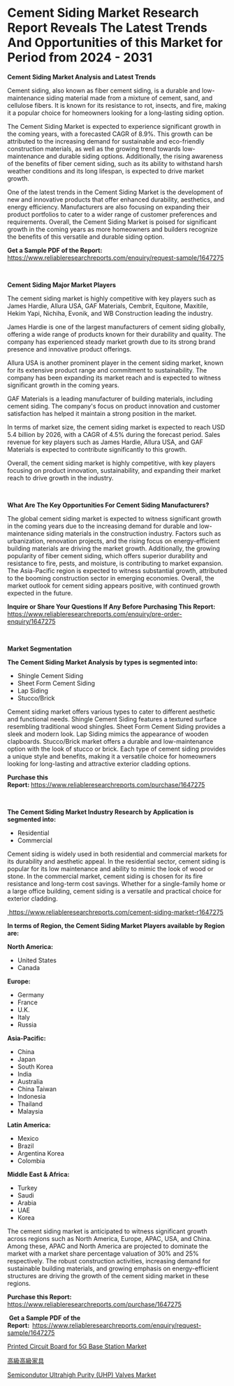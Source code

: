 <p><h1>Cement Siding Market Research Report Reveals The Latest Trends And Opportunities of this Market for Period from 2024 - 2031</h1></p><p><strong>Cement Siding Market Analysis and Latest Trends</strong></p>
<p><p>Cement siding, also known as fiber cement siding, is a durable and low-maintenance siding material made from a mixture of cement, sand, and cellulose fibers. It is known for its resistance to rot, insects, and fire, making it a popular choice for homeowners looking for a long-lasting siding option.</p><p>The Cement Siding Market is expected to experience significant growth in the coming years, with a forecasted CAGR of 8.9%. This growth can be attributed to the increasing demand for sustainable and eco-friendly construction materials, as well as the growing trend towards low-maintenance and durable siding options. Additionally, the rising awareness of the benefits of fiber cement siding, such as its ability to withstand harsh weather conditions and its long lifespan, is expected to drive market growth.</p><p>One of the latest trends in the Cement Siding Market is the development of new and innovative products that offer enhanced durability, aesthetics, and energy efficiency. Manufacturers are also focusing on expanding their product portfolios to cater to a wider range of customer preferences and requirements. Overall, the Cement Siding Market is poised for significant growth in the coming years as more homeowners and builders recognize the benefits of this versatile and durable siding option.</p></p>
<p><strong>Get a Sample PDF of the Report:&nbsp;</strong> <a href="https://www.reliableresearchreports.com/enquiry/request-sample/1647275">https://www.reliableresearchreports.com/enquiry/request-sample/1647275</a></p>
<p>&nbsp;</p>
<p><strong>Cement Siding Major Market Players</strong></p>
<p><p>The cement siding market is highly competitive with key players such as James Hardie, Allura USA, GAF Materials, Cembrit, Equitone, Maxitile, Hekim Yapi, Nichiha, Evonik, and WB Construction leading the industry.</p><p>James Hardie is one of the largest manufacturers of cement siding globally, offering a wide range of products known for their durability and quality. The company has experienced steady market growth due to its strong brand presence and innovative product offerings. </p><p>Allura USA is another prominent player in the cement siding market, known for its extensive product range and commitment to sustainability. The company has been expanding its market reach and is expected to witness significant growth in the coming years.</p><p>GAF Materials is a leading manufacturer of building materials, including cement siding. The company's focus on product innovation and customer satisfaction has helped it maintain a strong position in the market.</p><p>In terms of market size, the cement siding market is expected to reach USD 5.4 billion by 2026, with a CAGR of 4.5% during the forecast period. Sales revenue for key players such as James Hardie, Allura USA, and GAF Materials is expected to contribute significantly to this growth.</p><p>Overall, the cement siding market is highly competitive, with key players focusing on product innovation, sustainability, and expanding their market reach to drive growth in the industry.</p></p>
<p>&nbsp;</p>
<p><strong>What Are The Key Opportunities For Cement Siding Manufacturers?</strong></p>
<p><p>The global cement siding market is expected to witness significant growth in the coming years due to the increasing demand for durable and low-maintenance siding materials in the construction industry. Factors such as urbanization, renovation projects, and the rising focus on energy-efficient building materials are driving the market growth. Additionally, the growing popularity of fiber cement siding, which offers superior durability and resistance to fire, pests, and moisture, is contributing to market expansion. The Asia-Pacific region is expected to witness substantial growth, attributed to the booming construction sector in emerging economies. Overall, the market outlook for cement siding appears positive, with continued growth expected in the future.</p></p>
<p><strong>Inquire or Share Your Questions If Any Before Purchasing This Report:</strong> <a href="https://www.reliableresearchreports.com/enquiry/pre-order-enquiry/1647275">https://www.reliableresearchreports.com/enquiry/pre-order-enquiry/1647275</a></p>
<p>&nbsp;</p>
<p><strong>Market Segmentation</strong></p>
<p><strong>The Cement Siding Market Analysis by types is segmented into:</strong></p>
<p><ul><li>Shingle Cement Siding</li><li>Sheet Form Cement Siding</li><li>Lap Siding</li><li>Stucco/Brick</li></ul></p>
<p><p>Cement siding market offers various types to cater to different aesthetic and functional needs. Shingle Cement Siding features a textured surface resembling traditional wood shingles. Sheet Form Cement Siding provides a sleek and modern look. Lap Siding mimics the appearance of wooden clapboards. Stucco/Brick market offers a durable and low-maintenance option with the look of stucco or brick. Each type of cement siding provides a unique style and benefits, making it a versatile choice for homeowners looking for long-lasting and attractive exterior cladding options.</p></p>
<p><strong>Purchase this Report:&nbsp;</strong><a href="https://www.reliableresearchreports.com/purchase/1647275">https://www.reliableresearchreports.com/purchase/1647275</a></p>
<p>&nbsp;</p>
<p><strong>The Cement Siding Market Industry Research by Application is segmented into:</strong></p>
<p><ul><li>Residential</li><li>Commercial</li></ul></p>
<p><p>Cement siding is widely used in both residential and commercial markets for its durability and aesthetic appeal. In the residential sector, cement siding is popular for its low maintenance and ability to mimic the look of wood or stone. In the commercial market, cement siding is chosen for its fire resistance and long-term cost savings. Whether for a single-family home or a large office building, cement siding is a versatile and practical choice for exterior cladding.</p></p>
<p><a href="https://www.reliableresearchreports.com/cement-siding-market-r1647275">&nbsp;https://www.reliableresearchreports.com/cement-siding-market-r1647275</a></p>
<p><strong>In terms of Region, the Cement Siding Market Players available by Region are:</strong></p>
<p>
    <p> <strong> North America: </strong>
        <ul>
            <li>United States</li>
            <li>Canada</li>
        </ul>
        </p> 
    <p> <strong> Europe: </strong>
        <ul>
            <li>Germany</li>
            <li>France</li>
            <li>U.K.</li>
            <li>Italy</li>
            <li>Russia</li>
        </ul>
        </p> 
    <p> <strong> Asia-Pacific: </strong>
        <ul>
            <li>China</li>
            <li>Japan</li>
            <li>South Korea</li>
            <li>India</li>
            <li>Australia</li>
            <li>China Taiwan</li>
            <li>Indonesia</li>
            <li>Thailand</li>
            <li>Malaysia</li>
        </ul>
        </p> 
    <p> <strong> Latin America: </strong>
        <ul>
            <li>Mexico</li>
            <li>Brazil</li>
            <li>Argentina Korea</li>
            <li>Colombia</li>
        </ul>
        </p> 
    <p> <strong> Middle East & Africa: </strong>
        <ul>
            <li>Turkey</li>
            <li>Saudi</li>
            <li>Arabia</li>
            <li>UAE</li>
            <li>Korea</li>
        </ul>
    </p>
    </p>
<p><p>The cement siding market is anticipated to witness significant growth across regions such as North America, Europe, APAC, USA, and China. Among these, APAC and North America are projected to dominate the market with a market share percentage valuation of 30% and 25% respectively. The robust construction activities, increasing demand for sustainable building materials, and growing emphasis on energy-efficient structures are driving the growth of the cement siding market in these regions.</p></p>
<p><strong>Purchase this Report: </strong><a href="https://www.reliableresearchreports.com/purchase/1647275">https://www.reliableresearchreports.com/purchase/1647275</a></p>
<p>&nbsp;<strong>Get a Sample PDF of the Report:&nbsp;&nbsp;</strong><a href="https://www.reliableresearchreports.com/enquiry/request-sample/1647275">https://www.reliableresearchreports.com/enquiry/request-sample/1647275</a></p>
<p><strong></strong></p>
<p><p><a href="https://medium.com/@cathymaggio15/printed-circuit-board-for-5g-base-station-market-size-share-trends-analysis-report-by-end-use-31bdc869f2dc">Printed Circuit Board for 5G Base Station Market</a></p><p><a href="https://github.com/JessKilback/Market-Research-Report-List-2/blob/main/671824229681.md">高級高級家具</a></p><p><a href="https://medium.com/@bartlakin73/global-semicondutor-ultrahigh-purity-uhp-valves-market-trends-insights-into-growth-opportunities-0c5ac0aac7b5">Semicondutor Ultrahigh Purity (UHP) Valves Market</a></p></p>